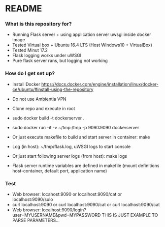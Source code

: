 # README #


### What is this repository for? ###

* Running Flask server +  using application server uwsgi inside docker image
* Tested Virtual box + Ubuntu 16.4 LTS (Host Windows10 + VirtualBox)
* Tested Minut 17.2
* Flask logging works under uWSGI
* Pure flask server rans, but logging not working


### How do I get set up? ###

* Install Docker   https://docs.docker.com/engine/installation/linux/docker-ce/ubuntu/#install-using-the-repository
* Do not use Ambientia VPN

* Clone repo and execute in root
* sudo docker build -t dockerserver . 
* sudo docker run -it -v ~/tmp:/tmp -p 9090:9090 dockerserver
* Or just execute makefile to build and start server in container: make

* Log (in host): ~/tmp/flask.log, uWSGI logs to start console 
* Or just start following server logs (from host): make logs

* Flask server runtime variables are defined in makefile (mount definitions host-container, default port, application name)

### Test ###

* Web browser: locahost:9090  or localhost:9090/cat or localhost:9090/sulo
* curl localhost:9090 or curl localhost:9090/cat or curl localhost:9090/cat 
* Web browser: localhost:9090/login?user=MYUSERNAME&pwd=MYPASSWORD  THIS IS JUST EXAMPLE TO PARSE PARAMETERS...


